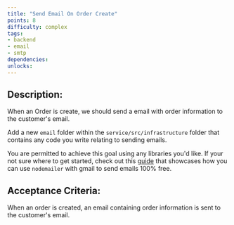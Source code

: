 ```yaml
---
title: "Send Email On Order Create"
points: 8
difficulty: complex
tags: 
- backend
- email
- smtp
dependencies:
unlocks:
---
```


## Description:

When an Order is create, we should send a email with order information to the customer's email.

Add a new `email` folder within the `service/src/infrastructure` folder that contains any code you write relating to sending emails.

You are permitted to achieve this goal using any libraries you'd like. If your not sure where to get started, check out this [guide](https://miracleio.me/snippets/use-gmail-with-nodemailer) that showcases how you can use `nodemailer` with gmail to send emails 100% free.

## Acceptance Criteria:

When an order is created, an email containing order information is sent to the customer's email.